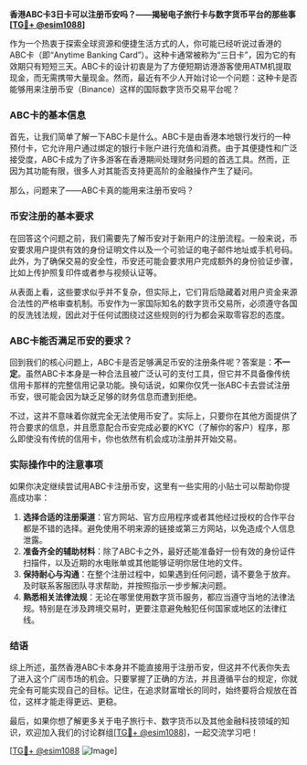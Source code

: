 **香港ABC卡3日卡可以注册币安吗？——揭秘电子旅行卡与数字货币平台的那些事[[TG💪+ @esim1088](https://t.me/s/esim1088)]**

作为一个热衷于探索全球资源和便捷生活方式的人，你可能已经听说过香港的ABC卡（即“Anytime Banking Card”）。这种卡通常被称为“三日卡”，因为它的有效期只有短短三天。ABC卡的设计初衷是为了方便短期访港游客使用ATM机提取现金，而无需携带大量现金。然而，最近有不少人开始讨论一个问题：这种卡是否能够用来注册币安（Binance）这样的国际数字货币交易平台呢？

### ABC卡的基本信息

首先，让我们简单了解一下ABC卡是什么。ABC卡是由香港本地银行发行的一种预付卡，它允许用户通过绑定的银行卡账户进行充值和消费。由于其便捷性和广泛接受度，ABC卡成为了许多游客在香港期间处理财务问题的首选工具。然而，正因为其功能有限，很多人对其能否支持更高阶的金融操作产生了疑问。

那么，问题来了——ABC卡真的能用来注册币安吗？

### 币安注册的基本要求

在回答这个问题之前，我们需要先了解币安对于新用户的注册流程。一般来说，币安要求用户提供有效的身份证明文件以及一个可验证的电子邮件地址或手机号码。此外，为了确保交易的安全性，币安还可能会要求用户完成额外的身份验证步骤，比如上传护照复印件或者参与视频认证等。

从表面上看，这些要求似乎并不复杂，但实际上，它们背后隐藏着对用户资金来源合法性的严格审查机制。币安作为一家国际知名的数字货币交易所，必须遵守各国的反洗钱法规，因此对于任何试图绕过这些规则的行为都会采取零容忍的态度。

### ABC卡能否满足币安的要求？

回到我们的核心问题上，ABC卡是否足够满足币安的注册条件呢？答案是：**不一定**。虽然ABC卡本身是一种合法且被广泛认可的支付工具，但它并不具备像传统信用卡那样的完整信用记录功能。换句话说，如果你仅凭一张ABC卡去尝试注册币安，很可能会因为缺乏足够的财务信息而遭到拒绝。

不过，这并不意味着你就完全无法使用币安了。实际上，只要你在其他方面提供了符合要求的信息，并且愿意配合币安完成必要的KYC（了解你的客户）程序，那么即使没有传统的信用卡，你也依然有机会成功注册并开始交易。

### 实际操作中的注意事项

如果你决定继续尝试用ABC卡注册币安，这里有一些实用的小贴士可以帮助你提高成功率：

1. **选择合适的注册渠道**：官方网站、官方应用程序或者其他经过授权的合作平台都是不错的选择。避免使用不明来源的链接或第三方网站，以免造成个人信息泄露。
2. **准备齐全的辅助材料**：除了ABC卡之外，最好还能准备好一份有效的身份证件扫描件，以及近期的水电账单或其他能够证明你居住地的文件。
3. **保持耐心与沟通**：在整个注册过程中，如果遇到任何问题，请不要急于放弃。及时联系客服团队寻求帮助，并按照指示一步步解决问题。
4. **熟悉相关法律法规**：无论在哪里使用数字货币服务，都应当遵守当地的法律法规。特别是在涉及跨境交易时，更要注意避免触犯任何国家或地区的法律红线。

### 结语

综上所述，虽然香港ABC卡本身并不能直接用于注册币安，但这并不代表你失去了进入这个广阔市场的机会。只要掌握了正确的方法，并且遵循平台的规定，你就完全有可能实现自己的目标。记住，在追求财富增长的同时，始终要将合规放在首位，这样才能走得更远、更稳。

最后，如果你想了解更多关于电子旅行卡、数字货币以及其他金融科技领域的知识，欢迎加入我们的讨论群组[[TG💪+ @esim1088](https://t.me/s/esim1088)]，一起交流学习吧！

[[TG💪+ @esim1088](https://t.me/s/esim1088) ![Image](https://i.postimg.cc/4NQfJmqS/Snipaste-2025-05-13-00-14-12.png)]